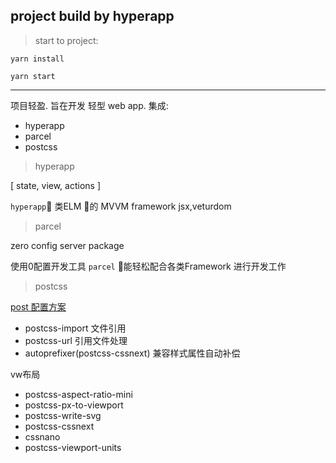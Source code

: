 ## project build by hyperapp

> start to project:

```shell
yarn install

yarn start
```

---
项目轻盈. 旨在开发 轻型 web app.
集成:
- hyperapp
- parcel
- postcss

> hyperapp

 [ state, view, actions ]

`hyperapp` 类ELM 的 MVVM framework
jsx,veturdom

> parcel

zero config server package

使用0配置开发工具 `parcel` 能轻松配合各类Framework 进行开发工作

> postcss

[post 配置方案](https://www.w3cplus.com/mobile/vw-layout-in-vue.html)

- postcss-import 文件引用
- postcss-url 引用文件处理
- autoprefixer(postcss-cssnext) 兼容样式属性自动补偿

vw布局

- postcss-aspect-ratio-mini
- postcss-px-to-viewport
- postcss-write-svg
- postcss-cssnext
- cssnano
- postcss-viewport-units
